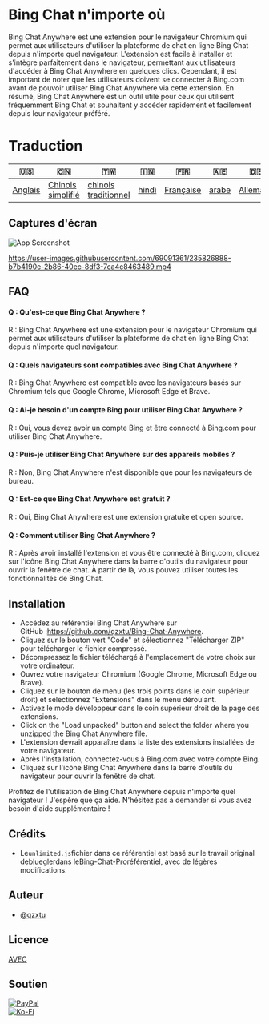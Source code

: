 # Bing Chat n'importe où

Bing Chat Anywhere est une extension pour le navigateur Chromium qui permet aux utilisateurs d'utiliser la plateforme de chat en ligne Bing Chat depuis n'importe quel navigateur. L'extension est facile à installer et s'intègre parfaitement dans le navigateur, permettant aux utilisateurs d'accéder à Bing Chat Anywhere en quelques clics. Cependant, il est important de noter que les utilisateurs doivent se connecter à Bing.com avant de pouvoir utiliser Bing Chat Anywhere via cette extension. En résumé, Bing Chat Anywhere est un outil utile pour ceux qui utilisent fréquemment Bing Chat et souhaitent y accéder rapidement et facilement depuis leur navigateur préféré.

# Traduction

| 🇺🇸                 | 🇨🇳                                 | 🇹🇼                                    | 🇮🇳                  | 🇫🇷                      | 🇦🇪                  | 🇩🇪                     | 🇯🇵                     | 🇪🇸                     |
| -------------------- | ------------------------------------ | --------------------------------------- | --------------------- | ------------------------- | --------------------- | ------------------------ | ------------------------ | ------------------------ |
| [Anglais](README.md) | [Chinois simplifié](README.zh-CN.md) | [chinois traditionnel](README.zh-TW.md) | [hindi](README.hi.md) | [Française](README.fr.md) | [arabe](README.ar.md) | [Allemand](README.de.md) | [Japonais](README.ja.md) | [Espagnol](README.es.md) |

## Captures d'écran

![App Screenshot](https://cdn.discordapp.com/attachments/1008195045960204349/1102732612340043807/New_Website_Blue_Mockup_Instagram_-_Laptop.gif)

<https://user-images.githubusercontent.com/69091361/235826888-b7b4190e-2b86-40ec-8df3-7ca4c8463489.mp4>

## FAQ

#### Q : Qu'est-ce que Bing Chat Anywhere ?

R : Bing Chat Anywhere est une extension pour le navigateur Chromium qui permet aux utilisateurs d'utiliser la plateforme de chat en ligne Bing Chat depuis n'importe quel navigateur.

#### Q : Quels navigateurs sont compatibles avec Bing Chat Anywhere ?

R : Bing Chat Anywhere est compatible avec les navigateurs basés sur Chromium tels que Google Chrome, Microsoft Edge et Brave.

#### Q : Ai-je besoin d'un compte Bing pour utiliser Bing Chat Anywhere ?

R : Oui, vous devez avoir un compte Bing et être connecté à Bing.com pour utiliser Bing Chat Anywhere.

#### Q : Puis-je utiliser Bing Chat Anywhere sur des appareils mobiles ?

R : Non, Bing Chat Anywhere n'est disponible que pour les navigateurs de bureau.

#### Q : Est-ce que Bing Chat Anywhere est gratuit ?

R : Oui, Bing Chat Anywhere est une extension gratuite et open source.

#### Q : Comment utiliser Bing Chat Anywhere ?

R : Après avoir installé l'extension et vous être connecté à Bing.com, cliquez sur l'icône Bing Chat Anywhere dans la barre d'outils du navigateur pour ouvrir la fenêtre de chat. À partir de là, vous pouvez utiliser toutes les fonctionnalités de Bing Chat.

## Installation

-   Accédez au référentiel Bing Chat Anywhere sur GitHub :<https://github.com/qzxtu/Bing-Chat-Anywhere>.
-   Cliquez sur le bouton vert "Code" et sélectionnez "Télécharger ZIP" pour télécharger le fichier compressé.
-   Décompressez le fichier téléchargé à l'emplacement de votre choix sur votre ordinateur.
-   Ouvrez votre navigateur Chromium (Google Chrome, Microsoft Edge ou Brave).
-   Cliquez sur le bouton de menu (les trois points dans le coin supérieur droit) et sélectionnez "Extensions" dans le menu déroulant.
-   Activez le mode développeur dans le coin supérieur droit de la page des extensions.
-   Click on the "Load unpacked" button and select the folder where you unzipped the Bing Chat Anywhere file.
-   L'extension devrait apparaître dans la liste des extensions installées de votre navigateur.
-   Après l'installation, connectez-vous à Bing.com avec votre compte Bing.
-   Cliquez sur l'icône Bing Chat Anywhere dans la barre d'outils du navigateur pour ouvrir la fenêtre de chat.

Profitez de l'utilisation de Bing Chat Anywhere depuis n'importe quel navigateur !
J'espère que ça aide. N'hésitez pas à demander si vous avez besoin d'aide supplémentaire !

## Crédits

-   Le`unlimited.js`fichier dans ce référentiel est basé sur le travail original de[bluegler](https://github.com/blueagler)dans le[Bing-Chat-Pro](https://github.com/blueagler/Bing-Chat-Pro)référentiel, avec de légères modifications.

## Auteur

-   [@qzxtu](https://www.github.com/qzxtu)

## Licence

[AVEC](https://choosealicense.com/licenses/mit/)

## Soutien

[![PayPal](https://img.shields.io/badge/PayPal-00457C?style=for-the-badge&logo=paypal&logoColor=white)](https://paypal.me/nova355killer)  
[![Ko-Fi](https://img.shields.io/badge/kofi-00457C?style=for-the-badge&logo=ko-fi&logoColor=white)](https://ko-fi.com/nova355)
